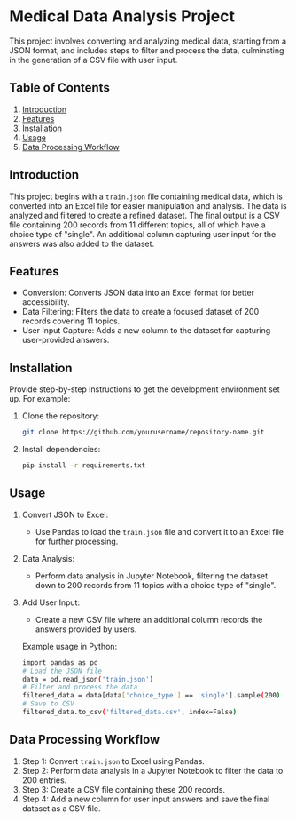 # Medical Data Analysis Project

This project involves converting and analyzing medical data, starting from a JSON format, and includes steps to filter and process the data, culminating in the generation of a CSV file with user input.
## Table of Contents

1. [Introduction](#introduction)
2. [Features](#features)
3. [Installation](#installation)
4. [Usage](#usage)
5. [Data Processing Workflow](#workflow)

## Introduction

This project begins with a `train.json` file containing medical data, which is converted into an Excel file for easier manipulation and analysis. The data is analyzed and filtered to create a refined dataset. The final output is a CSV file containing 200 records from 11 different topics, all of which have a choice type of "single". An additional column capturing user input for the answers was also added to the dataset.
## Features

- Conversion: Converts JSON data into an Excel format for better accessibility.
- Data Filtering: Filters the data to create a focused dataset of 200 records covering 11 topics.
- User Input Capture: Adds a new column to the dataset for capturing user-provided answers.
## Installation

Provide step-by-step instructions to get the development environment set up. For example:

1. Clone the repository:
   ```bash
   git clone https://github.com/yourusername/repository-name.git

2. Install dependencies:
    ```bash
   pip install -r requirements.txt
   
## Usage

1. Convert JSON to Excel:

   - Use Pandas to load the `train.json` file and convert it to an Excel file for further processing.
2. Data Analysis:

    - Perform data analysis in Jupyter Notebook, filtering the dataset down to 200 records from 11 topics with a choice type of "single".
3. Add User Input:

   - Create a new CSV file where an additional column records the answers provided by users.
   
    Example usage in Python:
    ```bash
    import pandas as pd
    # Load the JSON file
    data = pd.read_json('train.json')
    # Filter and process the data
    filtered_data = data[data['choice_type'] == 'single'].sample(200)
    # Save to CSV
    filtered_data.to_csv('filtered_data.csv', index=False)


## Data Processing Workflow
1. Step 1: Convert `train.json` to Excel using Pandas.
2. Step 2: Perform data analysis in a Jupyter Notebook to filter the data to 200 entries.
3. Step 3: Create a CSV file containing these 200 records.
4. Step 4: Add a new column for user input answers and save the final dataset as a CSV file.
